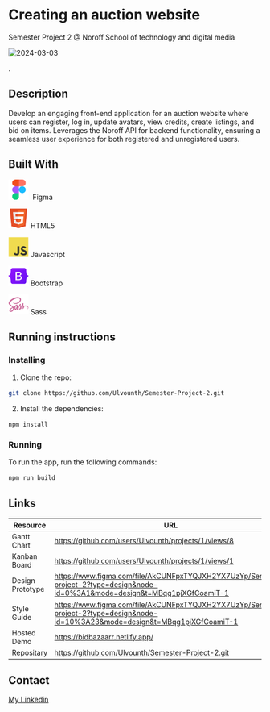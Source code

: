<h1>Creating an auction website</h1>
<p>Semester Project 2 @ Noroff School of technology and digital media</p>

![2024-03-03](https://github.com/Ulvounth/Semester-Project-2/assets/98667510/ea7966ae-5486-4bf8-bf59-52e12c0ffea8)



.

## Description

Develop an engaging front-end application for an auction website where users can register, log in, update avatars, view credits, create listings, and bid on items. Leverages the Noroff API for backend functionality, ensuring a seamless user experience for both registered and unregistered users.

## Built With

<img src="https://github.com/devicons/devicon/blob/master/icons/figma/figma-original.svg" title="Figma" alt="Figma" width="40" height="40"/>&nbsp;  Figma 

<img src="https://github.com/devicons/devicon/blob/master/icons/html5/html5-original.svg" title="HTML5" alt="HTML" width="40" height="40"/>  HTML5

<img src="https://github.com/devicons/devicon/blob/master/icons/javascript/javascript-original.svg"  title="JS" alt="JS" width="40" height="40"/>  Javascript

<img src="https://github.com/devicons/devicon/blob/master/icons/bootstrap/bootstrap-original.svg"  title="Bootstrap" alt="Bootstrap" width="40" height="40"/>  Bootstrap

<img src="https://github.com/devicons/devicon/blob/master/icons/sass/sass-original.svg"  title="Sass" alt="Sass" width="40" height="40"/>  Sass

## Running instructions

### Installing

1. Clone the repo:

```bash
git clone https://github.com/Ulvounth/Semester-Project-2.git
```

2. Install the dependencies:

```
npm install
```

### Running

To run the app, run the following commands:

```bash
npm run build
```

## Links

| Resource | URL |
| --- | --- |
| Gantt Chart | https://github.com/users/Ulvounth/projects/1/views/8 |
| Kanban Board | https://github.com/users/Ulvounth/projects/1/views/1 |
| Design Prototype | https://www.figma.com/file/AkCUNFpxTYQJXH2YX7UzYp/Semester-project-2?type=design&node-id=0%3A1&mode=design&t=MBqg1pjXGfCoamiT-1 |
| Style Guide | https://www.figma.com/file/AkCUNFpxTYQJXH2YX7UzYp/Semester-project-2?type=design&node-id=10%3A23&mode=design&t=MBqg1pjXGfCoamiT-1 |
| Hosted Demo | https://bidbazaarr.netlify.app/ |
| Repositary | https://github.com/Ulvounth/Semester-Project-2.git |

## Contact

[My Linkedin](https://www.linkedin.com/in/andreas-ulvund-98066376/)
